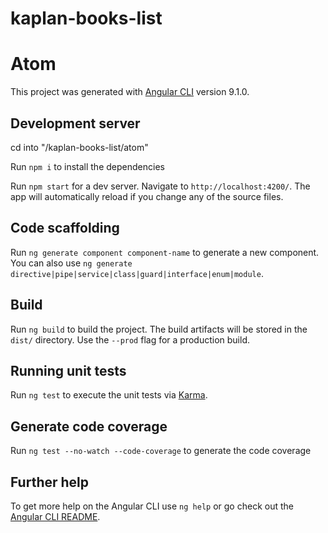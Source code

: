 # kaplan-books-list

# Atom

This project was generated with [Angular CLI](https://github.com/angular/angular-cli) version 9.1.0.

## Development server

cd into "/kaplan-books-list/atom"

Run `npm i` to install the dependencies

Run `npm start` for a dev server. Navigate to `http://localhost:4200/`. The app will automatically reload if you change any of the source files.

## Code scaffolding

Run `ng generate component component-name` to generate a new component. You can also use `ng generate directive|pipe|service|class|guard|interface|enum|module`.

## Build

Run `ng build` to build the project. The build artifacts will be stored in the `dist/` directory. Use the `--prod` flag for a production build.

## Running unit tests

Run `ng test` to execute the unit tests via [Karma](https://karma-runner.github.io).

## Generate code coverage

Run `ng test --no-watch --code-coverage` to generate the code coverage

## Further help

To get more help on the Angular CLI use `ng help` or go check out the [Angular CLI README](https://github.com/angular/angular-cli/blob/master/README.md).
